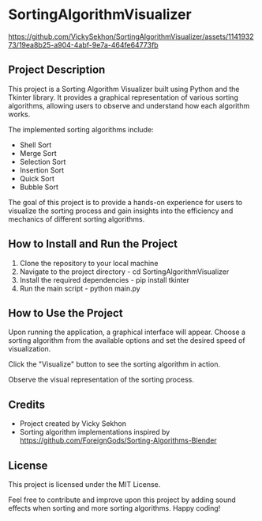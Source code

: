 # SortingAlgorithmVisualizer

https://github.com/VickySekhon/SortingAlgorithmVisualizer/assets/114193273/19ea8b25-a904-4abf-9e7a-464fe64773fb

## Project Description
This project is a Sorting Algorithm Visualizer built using Python and the Tkinter library. It provides a graphical representation of various sorting algorithms, allowing users to observe and understand how each algorithm works.

The implemented sorting algorithms include:

- Shell Sort
- Merge Sort
- Selection Sort
- Insertion Sort
- Quick Sort
- Bubble Sort

The goal of this project is to provide a hands-on experience for users to visualize the sorting process and gain insights into the efficiency and mechanics of different sorting algorithms.

## How to Install and Run the Project

1. Clone the repository to your local machine
2. Navigate to the project directory - cd SortingAlgorithmVisualizer
3. Install the required dependencies - pip install tkinter
4. Run the main script - python main.py

## How to Use the Project

Upon running the application, a graphical interface will appear. Choose a sorting algorithm from the available options and set the desired speed of visualization.

Click the "Visualize" button to see the sorting algorithm in action.

Observe the visual representation of the sorting process.

## Credits
- Project created by Vicky Sekhon
- Sorting algorithm implementations inspired by https://github.com/ForeignGods/Sorting-Algorithms-Blender

## License
This project is licensed under the MIT License.

Feel free to contribute and improve upon this project by adding sound effects when sorting and more sorting algorithms. Happy coding!
